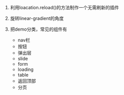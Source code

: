 1. 利用loacation.reload()的方法制作一个无需刷新的插件

2. 旋转linear-gradient的角度

3. 把demo分类，常见的组件有
    * nav栏
    * 按钮
    * 弹出层
    * slide
    * form
    * loading
    * table
    * 返回顶部
    * 分页
